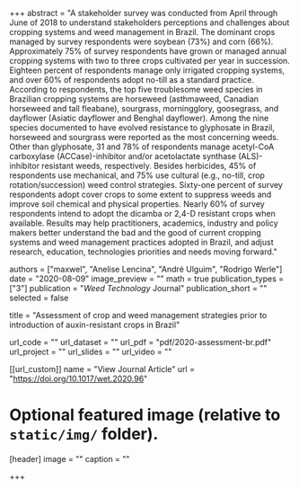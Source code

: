 +++
abstract = "A stakeholder survey was conducted from April through June of 2018 to understand stakeholders perceptions and challenges about cropping systems and weed management in Brazil. The dominant crops managed by survey respondents were soybean (73%) and corn (66%). Approximately 75% of survey respondents have grown or managed annual cropping systems with two to three crops cultivated per year in succession. Eighteen percent of respondents manage only irrigated cropping systems, and over 60% of respondents adopt no-till as a standard practice. According to respondents, the top five troublesome weed species in Brazilian cropping systems are horseweed (asthmaweed, Canadian horseweed and tall fleabane), sourgrass, morningglory, goosegrass, and dayflower (Asiatic dayflower and Benghal dayflower). Among the nine species documented to have evolved resistance to glyphosate in Brazil, horseweed and sourgrass were reported as the most concerning weeds. Other than glyphosate, 31 and 78% of respondents manage acetyl-CoA carboxylase (ACCase)-inhibitor and/or acetolactate synthase (ALS)-inhibitor resistant weeds, respectively. Besides herbicides, 45% of respondents use mechanical, and 75% use cultural (e.g., no-till, crop rotation/succession) weed control strategies. Sixty-one percent of survey respondents adopt cover crops to some extent to suppress weeds and improve soil chemical and physical properties. Nearly 60% of survey respondents intend to adopt the dicamba or 2,4-D resistant crops when available. Results may help practitioners, academics, industry and policy makers better understand the bad and the good of current cropping systems and weed management practices adopted in Brazil, and adjust research, education, technologies priorities and needs moving forward."

authors = ["maxwel", "Anelise Lencina", "André Ulguim", "Rodrigo Werle"]
date = "2020-08-09"
image_preview = ""
math = true
publication_types = ["3"]
publication = "*Weed Technology* Journal"
publication_short = ""
selected = false

title = "Assessment of crop and weed management strategies prior to introduction of auxin-resistant crops in Brazil"

url_code = ""
url_dataset = ""
url_pdf = "pdf/2020-assessment-br.pdf"
url_project = ""
url_slides = ""
url_video = ""

[[url_custom]]
name = "View Journal Article"
url = "https://doi.org/10.1017/wet.2020.96"

# Optional featured image (relative to `static/img/` folder).
[header]
image = ""
caption = ""

+++
